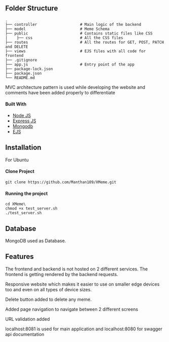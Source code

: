 

## Folder Structure
    .
    ├── controller                   # Main logic of the backend
    ├── model                        # Meme Schema
    ├── public                       # Contains static files like CSS
    |    ├── css                     # All the CSS files 
    ├── routes                       # All the routes for GET, POST, PATCH and DELETE
    ├── views                        # EJS files with all code for frontend
    ├── .gitignore
    ├── app.js                       # Entry point of the app
    ├── package-lock.json
    ├── package.json
    └── README.md


MVC architecture pattern is used while developing the website and comments have been added properly to differentiate 

#### Built With

- [Node JS](https://nodejs.org/en/)
- [Express JS](https://expressjs.com/)
- [Mongodb](https://www.mongodb.com/)
- [EJS](https://ejs.co/)

## Installation
For Ubuntu

#### Clone Project

```shell
git clone https://github.com/Manthan109/XMeme.git
```

#### Running the project

```shell
cd XMeme\
chmod +x test_server.sh
./test_server.sh
```

## Database

MongoDB used as Database.


## Features

The frontend and backend is not hosted on 2 different services. The frontend is getting rendered by the backend requests.


Responsive website which makes it easier to use on smaller edge devices too and even on all types of device sizes.


Delete button added to delete any meme.


Added page navigation to navigate between 2 different screens


URL validation added


localhost:8081 is used for main application and localhost:8080 for swagger api documentation
